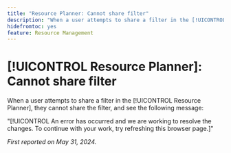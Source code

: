 ```yaml
---
title: "Resource Planner: Cannot share filter"
description: "When a user attempts to share a filter in the [!UICONTROL Resource Planner], they cannot share the filter, and see an error message."
hidefromtoc: yes
feature: Resource Management
---
```


# [!UICONTROL Resource Planner]: Cannot share filter

When a user attempts to share a filter in the [!UICONTROL Resource Planner], they cannot share the filter, and see the following message:

"[!UICONTROL An error has occurred and we are working to resolve the changes. To continue with your work, try refreshing this browser page.]"

_First reported on May 31, 2024._
